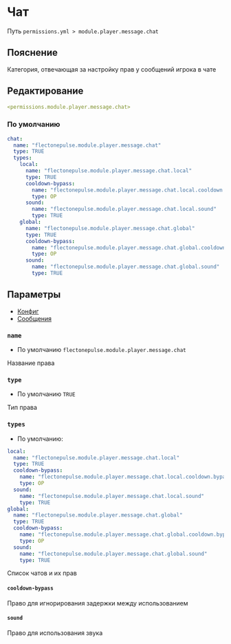 # Чат
Путь `permissions.yml > module.player.message.chat`

## Пояснение
Категория, отвечающая за настройку прав у сообщений игрока в чате

## Редактирование
```yaml
<permissions.module.player.message.chat>
```

### По умолчанию
```yaml
chat:
  name: "flectonepulse.module.player.message.chat"
  type: TRUE
  types:
    local:
      name: "flectonepulse.module.player.message.chat.local"
      type: TRUE
      cooldown-bypass:
        name: "flectonepulse.module.player.message.chat.local.cooldown.bypass"
        type: OP
      sound:
        name: "flectonepulse.module.player.message.chat.local.sound"
        type: TRUE
    global:
      name: "flectonepulse.module.player.message.chat.global"
      type: TRUE
      cooldown-bypass:
        name: "flectonepulse.module.player.message.chat.global.cooldown.bypass"
        type: OP
      sound:
        name: "flectonepulse.module.player.message.chat.global.sound"
        type: TRUE
```

## Параметры

- [Конфиг](/ru/config/module/player/message/chat/)
- [Сообщения](/ru/messages/ru_ru/module/player/message/chat/)

### `name`
- По умолчанию `flectonepulse.module.player.message.chat`

Название права

### `type`
- По умолчанию `TRUE`

Тип права

### `types`
- По умолчанию:
```yaml
local:
  name: "flectonepulse.module.player.message.chat.local"
  type: TRUE
  cooldown-bypass:
    name: "flectonepulse.module.player.message.chat.local.cooldown.bypass"
    type: OP
  sound:
    name: "flectonepulse.module.player.message.chat.local.sound"
    type: TRUE
global:
  name: "flectonepulse.module.player.message.chat.global"
  type: TRUE
  cooldown-bypass:
    name: "flectonepulse.module.player.message.chat.global.cooldown.bypass"
    type: OP
  sound:
    name: "flectonepulse.module.player.message.chat.global.sound"
    type: TRUE
```

Список чатов и их прав

#### `cooldown-bypass`

Право для игнорирования задержки между использованием

#### `sound`

Право для использования звука

<!--@include: @/ru/parts/permission.md-->

